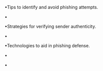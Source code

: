 •Tips to identify and avoid phishing attempts.

•

•Strategies for verifying sender authenticity.

•

•Technologies to aid in phishing defense.

•

•